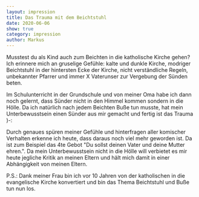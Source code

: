 ```yaml
---
layout: impression
title: Das Trauma mit dem Beichtstuhl
date: 2020-06-06
show: true
category: impression
author: Markus
---
```


Musstest du als Kind auch zum Beichten in die katholische Kirche gehen? Ich erinnere mich an gruselige Gefühle: kalte und dunkle Kirche, modriger Beichtstuhl in der hintersten Ecke der Kirche, nicht verständliche Regeln, unbekannter Pfarrer und immer X Vaterunser zur Vergebung der Sünden beten.

Im Schulunterricht in der Grundschule und von meiner Oma habe ich dann noch gelernt, dass Sünder nicht in den Himmel kommen sondern in die Hölle. Da ich natürlich nach jedem Beichten Buße tun musste, hat mein Unterbewusstsein einen Sünder aus mir gemacht und fertig ist das Trauma )-:

Durch genaues spüren meiner Gefühle und hinterfragen aller komischer Verhalten erkenne ich heute, dass daraus noch viel mehr geworden ist. Da ist zum Beispiel das 4te Gebot "Du sollst deinen Vater und deine Mutter ehren.". Da mein Unterbewusstsein nicht in die Hölle will verbietet es mir heute jegliche Kritik an meinen Eltern und hält mich damit in einer Abhängigkeit von meinen Eltern.

P.S.: Dank meiner Frau bin ich vor 10 Jahren von der katholischen in die evangelische Kirche konvertiert und bin das Thema Beichtstuhl und Buße tun nun los.
